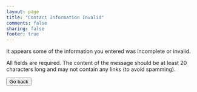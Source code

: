 ```yaml
---
layout: page
title: "Contact Information Invalid"
comments: false
sharing: false
footer: true
---
```


It appears some of the information you entered was incomplete or invalid. 

All fields are required. The content of the message should be at least 20 characters long and may not contain any links (to avoid spamming).

<form> 
<input class="submit" type="button" value="Go back" onClick="history.back()" /> 
</form>